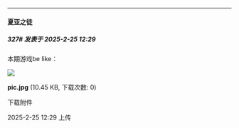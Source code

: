 ﻿
*****

####  夏亚之徒  
##### 327#       发表于 2025-2-25 12:29

本期游戏be like：

<img src="https://img.saraba1st.com/forum/202502/25/122900o256zcbvizsbz0m3.jpg" referrerpolicy="no-referrer">

<strong>pic.jpg</strong> (10.45 KB, 下载次数: 0)

下载附件

2025-2-25 12:29 上传

